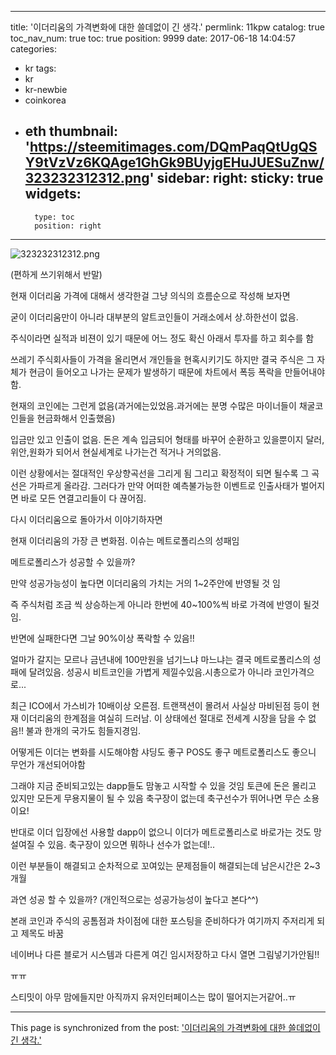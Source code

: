
---
title: '이더리움의 가격변화에 대한 쓸데없이 긴 생각.'
permlink: 11kpw
catalog: true
toc_nav_num: true
toc: true
position: 9999
date: 2017-06-18 14:04:57
categories:
- kr
tags:
- kr
- kr-newbie
- coinkorea
- eth
thumbnail: 'https://steemitimages.com/DQmPaqQtUgQSY9tVzVz6KQAge1GhGk9BUyjgEHuJUESuZnw/323232312312.png'
sidebar:
    right:
        sticky: true
widgets:
    -
        type: toc
        position: right
---


![323232312312.png](https://steemitimages.com/DQmPaqQtUgQSY9tVzVz6KQAge1GhGk9BUyjgEHuJUESuZnw/323232312312.png)

(편하게 쓰기위해서 반말)

현재 이더리움 가격에 대해서 생각한걸 그냥 의식의 흐름순으로 작성해 보자면

굳이 이더리움만이 아니라 대부분의 알트코인들이 거래소에서 상.하한선이 없음.

주식이라면 실적과 비젼이 있기 때문에 어느 정도 확신 아래서 투자를 하고 회수를 함 

쓰레기 주식회사들이 가격을 올리면서 개인들을 현혹시키기도 하지만 결국 주식은 그 자체가 현금이 들어오고 나가는 문제가 발생하기 때문에 차트에서 폭등 폭락을 만들어내야함. 

현재의 코인에는 그런게 없음(과거에는있었음.과거에는 분명 수많은 마이너들이 채굴코인들을 현금화해서 인출했음)

입금만 있고 인출이 없음. 돈은 계속 입금되어 형태를 바꾸어 순환하고 있을뿐이지 달러,위안,원화가 되어서 현실세계로 나가는건 적거나 거의없음. 

이런 상황에서는 절대적인 우상향곡선을 그리게 됨  그리고 확정적이 되면 될수록 그 곡선은 가파르게 올라감. 그러다가 만약 어떠한 예측불가능한 이벤트로 인출사태가 벌어지면 바로 모든 연결고리들이 다 끊어짐.

다시 이더리움으로 돌아가서 이야기하자면

현재 이더리움의 가장 큰 변화점. 이슈는 메트로폴리스의 성패임 

메트로폴리스가 성공할 수 있을까?

만약 성공가능성이 높다면 이더리움의 가치는 거의 1~2주안에 반영될 것 임

즉 주식처럼 조금 씩 상승하는게 아니라 한번에 40~100%씩 바로 가격에 반영이 될것임.

반면에 실패한다면 그날 90%이상 폭락할 수 있음!!

얼마가 갈지는 모르나 금년내에 100만원을 넘기느냐 마느냐는 결국 메트로폴리스의 성패에 달려있음. 성공시 비트코인을 가볍게 제낄수있음.시총으로가 아니라 코인가격으로...

최근 ICO에서 가스비가 10배이상 오른점. 트랜잭션이 몰려서 사실상 마비된점 등이 현재 이더리움의 한계점을 여실히 드러남.  이 상태에선 절대로 전세계 시장을 담을 수 없음!!  불과 한개의 국가도 힘들지경임.

어떻게든 이더는 변화를 시도해야함 샤딩도 좋구 POS도 좋구 메트로폴리스도 좋으니 무언가 개선되어야함 

그래야 지금 준비되고있는 dapp들도 맘놓고 시작할 수 있을 것임 토큰에 돈은 몰리고 있지만 모든게 무용지물이 될 수 있음 축구장이 없는데 축구선수가 뛰어나면 무슨 소용이요!

반대로 이더 입장에선 사용할 dapp이 없으니 이더가 메트로폴리스로 바로가는 것도 망설여질 수 있음. 
축구장이 있으면 뭐하나 선수가 없는데!..

이런 부분들이 해결되고 순차적으로 꼬여있는 문제점들이 해결되는데 남은시간은 2~3개월

과연 성공 할 수 있을까? 
(개인적으로는 성공가능성이 높다고 본다^^)

본래 코인과 주식의 공톰점과 차이점에 대한 포스팅을 준비하다가 여기까지 주저리게 되고 제목도 바꿈


네이버나 다른 블로거 시스템과 다른게 여긴 임시저장하고 다시 열면 그림넣기가안됨!!

ㅠㅠ

스티밋이 아무 맘에들지만 아직까지 유저인터페이스는 많이 떨어지는거같어..ㅠ

- - -

This page is synchronized from the post: ['이더리움의 가격변화에 대한 쓸데없이 긴 생각.'](https://steemit.com/@virus707/11kpw)
